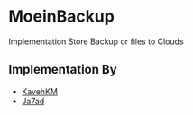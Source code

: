 # MoeinBackup

Implementation Store Backup or files to Clouds


## Implementation By
- [KavehKM](https://github.com/kavehkm)
- [Ja7ad](https://github.com/Ja7ad)